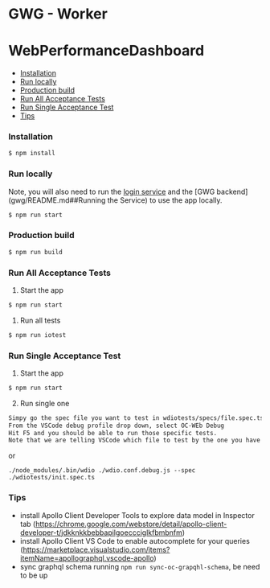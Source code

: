# GWG - Worker

# WebPerformanceDashboard

- [Installation](#Installation)
- [Run locally](#Run-locally)
- [Production build](#Production-build)
- [Run All Acceptance Tests](#Run-All-Acceptance-Tests)
- [Run Single Acceptance Test](#Run-Single-Acceptance-Test)
- [Tips](#Tips)

### Installation

```bash
$ npm install
```

### Run locally


Note, you will also need to run the [login service](gwg-login-web/README.md)  and the [GWG backend](gwg/README.md##Running the Service) to use the app locally.

```bash
$ npm run start
```

### Production build

```bash
$ npm run build
```

### Run All Acceptance Tests

1. Start the app

```bash
$ npm run start
```

1. Run all tests

```bash
$ npm run iotest
```

### Run Single Acceptance Test

1. Start the app

```bash
$ npm run start
```

2. Run single one

```bash
Simpy go the spec file you want to test in wdiotests/specs/file.spec.ts
From the VSCode debug profile drop down, select OC-WEb Debug
Hit F5 and you should be able to run those specific tests.
Note that we are telling VSCode which file to test by the one you have opens
```

or

```
./node_modules/.bin/wdio ./wdio.conf.debug.js --spec ./wdiotests/init.spec.ts
```

### Tips

- install Apollo Client Developer Tools to explore data model in Inspector tab (https://chrome.google.com/webstore/detail/apollo-client-developer-t/jdkknkkbebbapilgoeccciglkfbmbnfm)
- install Apollo Client VS Code to enable autocomplete for your queries (https://marketplace.visualstudio.com/items?itemName=apollographql.vscode-apollo)
- sync graphql schema running `npm run sync-oc-grapqhl-schema`, be need to be up

<!-- end::body[] -->
